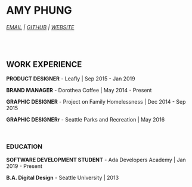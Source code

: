 # AMY PHUNG

<div id="webaddress">
 <h6> <a href="phung.amy85@gmail.com">EMAIL</a> | <a href="https://github.com/aphunk">GITHUB</a> | <a href="https://amyphung.xyz">WEBSITE</a></h6>
<br>
</div>

## WORK EXPERIENCE

   **PRODUCT DESIGNER** - Leafly | Sep 2015 - Jan 2019

   **BRAND MANAGER** - Dorothea Coffee | May 2014 - Present

   **GRAPHIC DESIGNER** - Project on Family Homelessness | Dec 2014 - Sep 2015

   **GRAPHIC DESIGNERr** - Seattle Parks and Recreation | May 2016

<br>

### EDUCATION

**SOFTWARE DEVELOPMENT STUDENT** - Ada Developers Academy | Jan 2019 - Present

**B.A. Digital Design** - Seattle University | 2013


